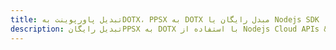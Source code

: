 ---title: تبدیل پاورپوینت بهDOTX، PPSX به DOTX مبدل رایگان یا Nodejs SDKdescription: تبدیل رایگانPPSX به DOTX با استفاده از Nodejs Cloud APIs & SDK. همچنین اسناد Microsoft PowerPoint را در Cloud ایجاد، ویرایش و رندر کنید.---